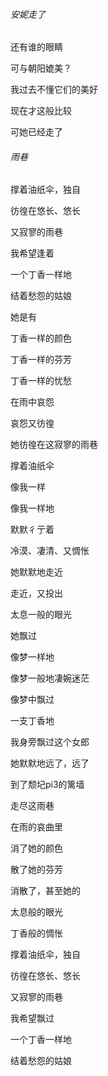 ###### 安妮走了

还有谁的眼睛

可与朝阳媲美？

我过去不懂它们的美好

现在才这般比较

可她已经走了



###### 雨巷

撑着油纸伞，独自

彷徨在悠长、悠长

又寂寥的雨巷

我希望逢着

一个丁香一样地

结着愁怨的姑娘

她是有

丁香一样的颜色

丁香一样的芬芳

丁香一样的忧愁

在雨中哀怨

哀怨又彷徨

她彷徨在这寂寥的雨巷

撑着油纸伞

像我一样

像我一样地

默默彳亍着

冷漠、凄清、又惆怅

她默默地走近

走近，又投出

太息一般的眼光

她飘过

像梦一样地

像梦一般地凄婉迷茫

像梦中飘过

一支丁香地

我身旁飘过这个女郎

她默默地远了，远了

到了颓圮pi3的篱墙

走尽这雨巷

在雨的哀曲里

消了她的颜色

散了她的芬芳

消散了，甚至她的

太息般的眼光

丁香般的惆怅

撑着油纸伞，独自

彷徨在悠长、悠长

又寂寥的雨巷

我希望飘过

一个丁香一样地

结着愁怨的姑娘